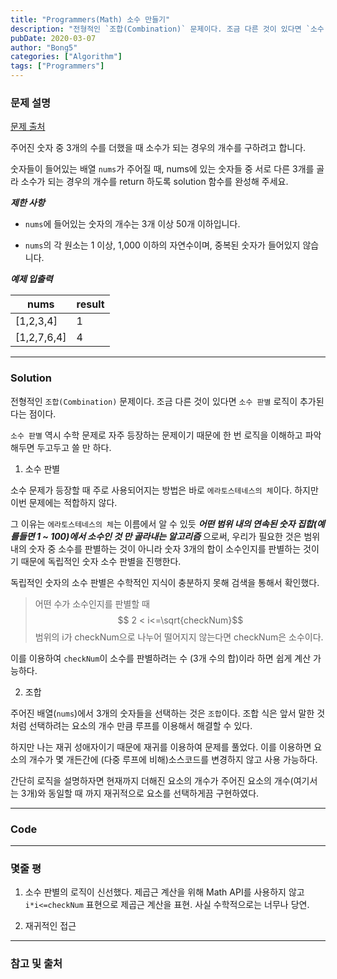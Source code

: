 ```yaml
---
title: "Programmers(Math) 소수 만들기"
description: "전형적인 `조합(Combination)` 문제이다. 조금 다른 것이 있다면 `소수 판별` 로직이 추가된다는 점이다."
pubDate: 2020-03-07
author: "Bong5"
categories: ["Algorithm"]
tags: ["Programmers"]
---
```



### 문제 설명

[문제 출처](https://programmers.co.kr/learn/courses/30/lessons/12977)

주어진 숫자 중 3개의 수를 더했을 때 소수가 되는 경우의 개수를 구하려고 합니다.

숫자들이 들어있는 배열 `nums`가 주어질 때, nums에 있는 숫자들 중 서로 다른 3개를 골라 소수가 되는 경우의 개수를 return 하도록 solution 함수를 완성해 주세요.

**_제한 사항_**

- `nums`에 들어있는 숫자의 개수는 3개 이상 50개 이하입니다.

- `nums`의 각 원소는 1 이상, 1,000 이하의 자연수이며, 중복된 숫자가 들어있지 않습니다.

**_예제 입출력_**

| nums |	result |
|---|---|
| [1,2,3,4] | 1 |
| [1,2,7,6,4] | 4 |


---

### Solution

전형적인 `조합(Combination)` 문제이다. 조금 다른 것이 있다면 `소수 판별` 로직이 추가된다는 점이다.

`소수 판별` 역시 수학 문제로 자주 등장하는 문제이기 때문에 한 번 로직을 이해하고 파악해두면 두고두고 쓸 만 하다.

1. 소수 판별

소수 문제가 등장할 때 주로 사용되어지는 방법은 바로 `에라토스테네스의 체`이다. 하지만 이번 문제에는 적합하지 않다.

그 이유는 `에라토스테네스의 체`는 이름에서 알 수 있듯 **_어떤 범위 내의 연속된 숫자 집합(예를들면 1 ~ 100)에서 소수인 것 만 골라내는 알고리즘_** 으로써, 우리가 필요한 것은 범위 내의 숫자 중 소수를 판별하는 것이 아니라 숫자 3개의 합이 소수인지를 판별하는 것이기 때문에 독립적인 숫자 소수 판별을 진행한다.

독립적인 숫자의 소수 판별은 수학적인 지식이 충분하지 못해 검색을 통해서 확인했다.

> 어떤 수가 소수인지를 판별할 때 $$ 2 < i<=\sqrt{checkNum}$$ 범위의 i가 checkNum으로 나누어 떨어지지 않는다면 checkNum은 소수이다.

이를 이용하여 `checkNum`이 소수를 판별하려는 수 (3개 수의 합)이라 하면 쉽게 계산 가능하다.

2. 조합

주어진 배열(`nums`)에서 3개의 숫자들을 선택하는 것은 `조합`이다. 조합 식은 앞서 말한 것 처럼 선택하려는 요소의 개수 만큼 루프를 이용해서 해결할 수 있다.

하지만 나는 재귀 성애자이기 때문에 재귀를 이용하여 문제를 풀었다. 이를 이용하면 요소의 개수가 몇 개든간에 (다중 루프에 비해)소스코드를 변경하지 않고 사용 가능하다.

간단히 로직을 설명하자면 현재까지 더해진 요소의 개수가 주어진 요소의 개수(여기서는 3개)와 동일할 때 까지 재귀적으로 요소를 선택하게끔 구현하였다.

---


### Code

<script src="https://gist.github.com/BongHoLee/d1e0109029bacfc1bb766849f020919c.js"></script>  


---

### 몇줄 평

1. 소수 판별의 로직이 신선했다. 제곱근 계산을 위해 Math API를 사용하지 않고 `i*i<=checkNum` 표현으로 제곱근 계산을 표현. 사실 수학적으로는 너무나 당연.

2. 재귀적인 접근


---



### 참고 및 출처
